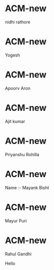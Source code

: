 
# ACM-new

nidhi rathore


# ACM-new
  Yogesh


# ACM-new

Apoorv Aron

# ACM-new
Ajit kumar


# ACM-new 
Priyanshu Rohilla


# ACM-new

Name :- Mayank Bisht

# ACM-new 
Mayur Puri
# ACM-new
Rahul Gandhi

Hello


